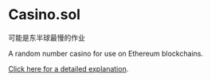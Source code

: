 # Casino.sol
可能是东半球最慢的作业

A random number casino for use on Ethereum blockchains.

[Click here for a detailed explanation](https://blog.logrocket.com/build-random-number-generator-blockchain/).
